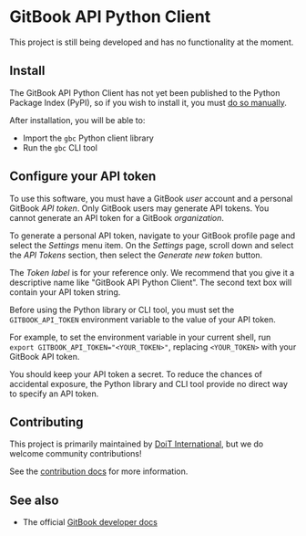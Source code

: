 # GitBook API Python Client

This project is still being developed and has no functionality at the moment.

## Install

The GitBook API Python Client has not yet been published to the Python Package
Index (PyPI), so if you wish to install it, you must [do so
manually](CONTRIBUTING.md).

After installation, you will be able to:

- Import the `gbc` Python client library
- Run the `gbc` CLI tool

## Configure your API token

To use this software, you must have a GitBook *user* account and a personal
GitBook *API token*. Only GitBook users may generate API tokens. You cannot
generate an API token for a GitBook *organization*.

To generate a personal API token, navigate to your GitBook profile page and
select the *Settings* menu item. On the *Settings* page, scroll down and select
the *API Tokens* section, then select the *Generate new token* button.

The *Token label* is for your reference only. We recommend that you give it a
descriptive name like "GitBook API Python Client". The second text box will
contain your API token string.

Before using the Python library or CLI tool, you must set the
`GITBOOK_API_TOKEN` environment variable to the value of your API token.

For example, to set the environment variable in your current shell, run `export
GITBOOK_API_TOKEN="<YOUR_TOKEN>"`, replacing `<YOUR_TOKEN>` with your GitBook
API token.

You should keep your API token a secret. To reduce the chances of accidental
exposure, the Python library and CLI tool provide no direct way to specify an
API token.

## Contributing

This project is primarily maintained by [DoiT
International](https://github.com/doitintl), but we do welcome community
contributions!

See the [contribution docs](CONTRIBUTING.md) for more information.

## See also

- The official [GitBook developer docs](https://developer.gitbook.com/)
